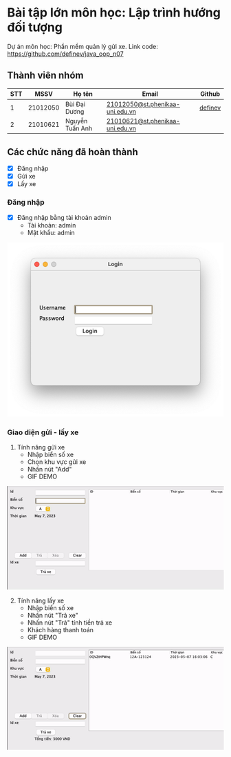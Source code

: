 # Bài tập lớn môn học: Lập trình hướng đối tượng

Dự án môn học: Phần mềm quản lý gửi xe.
Link code: https://github.com/definev/java_oop_n07

## Thành viên nhóm

| STT | MSSV     | Họ tên        | Email | Github |
| --- |----------|---------------| --- | --- |
| 1 | 21012050 | Bùi Đại Dương | 21012050@st.phenikaa-uni.edu.vn | [definev](https://github.com/definev) |
| 2| 21010621 | Nguyễn Tuấn Anh | 21010621@st.phenikaa-uni.edu.vn | |

## Các chức năng đã hoàn thành

- [x] Đăng nhập
- [x] Gửi xe
- [x] Lấy xe

### Đăng nhập

- [x] Đăng nhập bằng tài khoản admin
  - Tài khoản: admin
  - Mật khẩu: admin

![login.png](assets%2Flogin.png)

### Giao diện gửi - lấy xe

1. Tính năng gửi xe
   - Nhập biển số xe
   - Chọn khu vực gửi xe
   - Nhấn nút "Add"
   - GIF DEMO
   
![demo-gui-xe.gif](assets%2Fdemo-gui-xe.gif)

2. Tính năng lấy xe
   - Nhập biển số xe
   - Nhấn nút "Trả xe"
   - Nhấn nút "Trả" tính tiền trả xe
   - Khách hàng thanh toán
   - GIF DEMO

![demo-lay-xe.gif](assets%2Fdemo-lay-xe.gif)